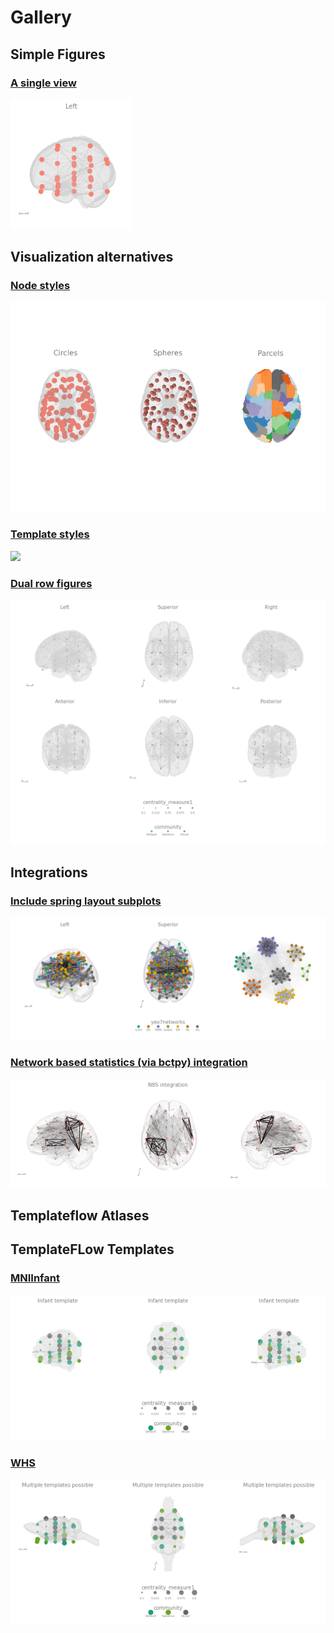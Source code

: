 # Gallery

## Simple Figures

### [A single view]((./gallery/highlevel_size/))

[![](./gallery/figures/singleview.png)](./simple/)

## Visualization alternatives

### [Node styles](./node_styles/)

[![](./gallery/figures/nodestyles.png)](./node_styles/)

### [Template styles](./node_styles/)

[![](./gallery/figures/template_styles.png)](./template_styles/)

### [Dual row figures](.//two_rows/)

[![](./gallery/figures/rows1.png)](./two_rows/)


## Integrations

### [Include spring layout subplots](./spring_layout/)

[![](./gallery/figures/springlayout.png)](./spring_layout/)

### [Network based statistics (via bctpy) integration](./nbs/)

[![](./gallery/figures/nbs.png)](./nbs/)

## Templateflow Atlases



## TemplateFLow Templates

### [MNIInfant](./infant) 

[![](./gallery/figures/template_inf.png)](./infant/)

### [WHS](./infant) 

[![](./gallery/figures/template_whs.png)](./whs/)



